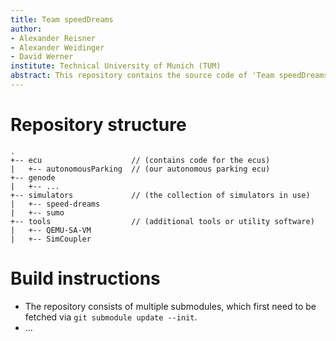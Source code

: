 ```yaml
---
title: Team speedDreams
author:
- Alexander Reisner
- Alexander Weidinger
- David Werner
institute: Technical University of Munich (TUM)
abstract: This repository contains the source code of 'Team speedDreams', which implements an autonomous parking scenario for the lil4 practical course.
---
```


# Repository structure
```
.
+-- ecu                    // (contains code for the ecus)
|   +-- autonomousParking  // (our autonomous parking ecu)
+-- genode
|   +-- ...
+-- simulators             // (the collection of simulators in use)
|   +-- speed-dreams
|   +-- sumo
+-- tools                  // (additional tools or utility software)
|   +-- QEMU-SA-VM
|   +-- SimCoupler
```

# Build instructions
- The repository consists of multiple submodules, which first need to be fetched via `git submodule update --init`.
- ...
